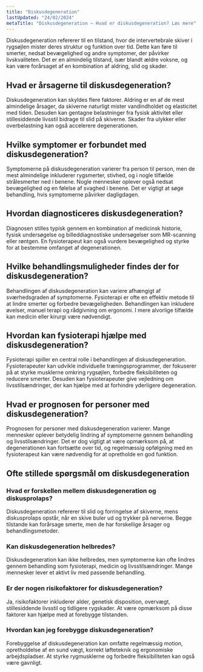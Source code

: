 ```yaml
---
title: "Diskusdegeneration"
lastUpdated: "24/02/2024"
metaTitle: "Diskusdegeneration – Hvad er diskusdegeneration? Læs mere"
---
```


Diskusdegeneration refererer til en tilstand, hvor de intervertebrale skiver i rygsøjlen mister deres struktur og funktion over tid. Dette kan føre til smerter, nedsat bevægelighed og andre symptomer, der påvirker livskvaliteten. Det er en almindelig tilstand, især blandt ældre voksne, og kan være forårsaget af en kombination af aldring, slid og skader.

## Hvad er årsagerne til diskusdegeneration?

Diskusdegeneration kan skyldes flere faktorer. Aldring er en af de mest almindelige årsager, da skiverne naturligt mister vandindholdet og elasticitet med tiden. Desuden kan gentagne belastninger fra fysisk aktivitet eller stillesiddende livsstil bidrage til slid på skiverne. Skader fra ulykker eller overbelastning kan også accelerere degenerationen.

## Hvilke symptomer er forbundet med diskusdegeneration?

Symptomerne på diskusdegeneration varierer fra person til person, men de mest almindelige inkluderer rygsmerter, stivhed, og i nogle tilfælde strålesmerter ned i benene. Nogle mennesker oplever også nedsat bevægelighed og en følelse af svaghed i benene. Det er vigtigt at søge behandling, hvis symptomerne påvirker dagligdagen.

## Hvordan diagnosticeres diskusdegeneration?

Diagnosen stilles typisk gennem en kombination af medicinsk historie, fysisk undersøgelse og billeddiagnostiske undersøgelser som MR-scanning eller røntgen. En fysioterapeut kan også vurdere bevægelighed og styrke for at bestemme omfanget af degenerationen.

## Hvilke behandlingsmuligheder findes der for diskusdegeneration?

Behandlingen af diskusdegeneration kan variere afhængigt af sværhedsgraden af symptomerne. Fysioterapi er ofte en effektiv metode til at lindre smerter og forbedre bevægeligheden. Behandlingen kan inkludere øvelser, manuel terapi og rådgivning om ergonomi. I mere alvorlige tilfælde kan medicin eller kirurgi være nødvendigt.

## Hvordan kan fysioterapi hjælpe med diskusdegeneration?

Fysioterapi spiller en central rolle i behandlingen af diskusdegeneration. Fysioterapeuter kan udvikle individuelle træningsprogrammer, der fokuserer på at styrke musklerne omkring rygsøjlen, forbedre fleksibiliteten og reducere smerter. Desuden kan fysioterapeuter give vejledning om livsstilsændringer, der kan hjælpe med at forhindre yderligere degeneration.

## Hvad er prognosen for personer med diskusdegeneration?

Prognosen for personer med diskusdegeneration varierer. Mange mennesker oplever betydelig lindring af symptomerne gennem behandling og livsstilsændringer. Det er dog vigtigt at være opmærksom på, at degenerationen kan fortsætte over tid, og regelmæssig opfølgning med en fysioterapeut kan være nødvendig for at opretholde en god funktion.

## Ofte stillede spørgsmål om diskusdegeneration

### Hvad er forskellen mellem diskusdegeneration og diskusprolaps?

Diskusdegeneration refererer til slid og forringelse af skiverne, mens diskusprolaps opstår, når en skive buler ud og trykker på nerverne. Begge tilstande kan forårsage smerte, men de har forskellige årsager og behandlingsmetoder.

### Kan diskusdegeneration helbredes?

Diskusdegeneration kan ikke helbredes, men symptomerne kan ofte lindres gennem behandling som fysioterapi, medicin og livsstilsændringer. Mange mennesker lever et aktivt liv med passende behandling.

### Er der nogen risikofaktorer for diskusdegeneration?

Ja, risikofaktorer inkluderer alder, genetisk disposition, overvægt, stillesiddende livsstil og tidligere rygskader. At være opmærksom på disse faktorer kan hjælpe med at forebygge tilstanden.

### Hvordan kan jeg forebygge diskusdegeneration?

Forebyggelse af diskusdegeneration kan omfatte regelmæssig motion, opretholdelse af en sund vægt, korrekt løfteteknik og ergonomiske arbejdspladser. At styrke rygmusklerne og forbedre fleksibiliteten kan også være gavnligt.